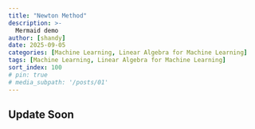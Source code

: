 ```yaml
---
title: "Newton Method"
description: >-
  Mermaid demo
author: [shandy]
date: 2025-09-05
categories: [Machine Learning, Linear Algebra for Machine Learning]
tags: [Machine Learning, Linear Algebra for Machine Learning]
sort_index: 100
# pin: true
# media_subpath: '/posts/01'
---
```


## Update Soon

